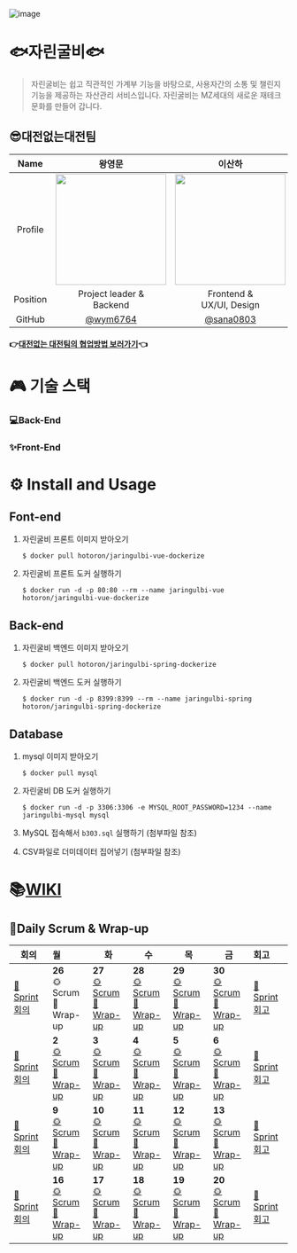 ![image](https://user-images.githubusercontent.com/26705587/127585241-6d48cb73-6b61-479b-8404-4435ad87a879.png)

# 🐟자린굴비🐟

> 자린굴비는 쉽고 직관적인 가계부 기능을 바탕으로, 사용자간의 소통 및 챌린지 기능을 제공하는 자산관리 서비스입니다.
> 자린굴비는 MZ세대의 새로운 재테크 문화를 만들어 갑니다.



## 😎대전없는대전팀

|   Name   |                            왕영문                            |                            이산하                            |                            임현우                            |                            하태린                            |
| :------: | :----------------------------------------------------------: | :----------------------------------------------------------: | :----------------------------------------------------------: | :----------------------------------------------------------: |
| Profile  | <img width="200" src="https://user-images.githubusercontent.com/26705587/127587609-21e853bb-f47a-4989-af09-c0e0a9107d33.png"> | <img width="200" src="https://user-images.githubusercontent.com/26705587/127587653-eace5871-dda2-46c7-a75b-1faaf7e5be20.png"> | <img width="200" src="https://user-images.githubusercontent.com/26705587/127587569-fd28267a-99ee-4228-98f3-578193ac8a3a.png"> | <img width="200" src="https://user-images.githubusercontent.com/26705587/127587865-a754c895-67f4-4654-82e0-13c49820512e.png"> |
| Position |                Project leader &<br />Backend                 |                Frontend &<br />UX/UI, Design                 |                    Frontend &<br /> UI/UX                    |                    Backend & <br />DevOps                    |
|  GitHub  |            [@wym6764](https://github.com/wym6764)            |           [@sana0803](https://github.com/sana0803)           |         [@320woo](https://github.com/320woo)         |           [@hataerin](https://github.com/hataerin)           |

#### 👉[대전없는 대전팀의 협업방법 보러가기]()👈





# 🎮 기술 스택

### 💻Back-End

### ✨Front-End





# ⚙️ Install and Usage

## Font-end

1. 자린굴비 프론트 이미지 받아오기

   ```shell
   $ docker pull hotoron/jaringulbi-vue-dockerize
   ```

2. 자린굴비 프론트 도커 실행하기

   ```shell
   $ docker run -d -p 80:80 --rm --name jaringulbi-vue hotoron/jaringulbi-vue-dockerize
   ```

   

## Back-end

1. 자린굴비 백엔드 이미지 받아오기

   ``` shell
   $ docker pull hotoron/jaringulbi-spring-dockerize
   ```

2. 자린굴비 백엔드 도커 실행하기

   ``` shell
   $ docker run -d -p 8399:8399 --rm --name jaringulbi-spring hotoron/jaringulbi-spring-dockerize
   ```



## Database

1. mysql 이미지 받아오기

   ``` shell
   $ docker pull mysql
   ```

2. 자린굴비 DB 도커 실행하기

   ```shell
   $ docker run -d -p 3306:3306 -e MYSQL_ROOT_PASSWORD=1234 --name jaringulbi-mysql mysql
   ```

3. MySQL 접속해서 `b303.sql` 실행하기 (첨부파일 참조)

4. CSV파일로 더미데이터 집어넣기 (첨부파일 참조)



# 📚[WIKI](https://lab.ssafy.com/s05-webmobile2-sub2/S05P12B303/-/wikis/home)



 

## 📆Daily Scrum & Wrap-up

| 회의             | 월                                      | 화                                                           | 수                                                           | 목                                                           | 금                                      | 회고             |
| ---------------- | :-------------------------------------- | ------------------------------------------------------------ | ------------------------------------------------------------ | ------------------------------------------------------------ | --------------------------------------- | :--------------- |
| [🧐Sprint 회의]() | **26**<br>🌞Scrum <br>🌛Wrap-up           | **27**<br/>[🌞Scrum](https://lab.ssafy.com/s05-webmobile2-sub2/S05P12B303/-/wikis/09.-Daily-Scrum#anchor-20210727) <br/>[🌛Wrap-up](https://lab.ssafy.com/s05-webmobile2-sub2/S05P12B303/-/wikis/10.-Daily-Warp-up#anchor-20210727) | **28**<br/>[🌞Scrum](https://lab.ssafy.com/s05-webmobile2-sub2/S05P12B303/-/wikis/09.-Daily-Scrum#anchor-20210728) <br/>[🌛Wrap-up](https://lab.ssafy.com/s05-webmobile2-sub2/S05P12B303/-/wikis/10.-Daily-Warp-up#anchor-20210728) | **29**<br/>[🌞Scrum](https://lab.ssafy.com/s05-webmobile2-sub2/S05P12B303/-/wikis/09.-Daily-Scrum#anchor-20210729) <br/>[🌛Wrap-up](https://lab.ssafy.com/s05-webmobile2-sub2/S05P12B303/-/wikis/10.-Daily-Warp-up#anchor-20210729) | **30**<br/>[🌞Scrum]() <br/>[🌛Wrap-up]() | [🤔Sprint 회고]() |
| [🧐Sprint 회의]() | **2**<br/>[🌞Scrum]() <br/>[🌛Wrap-up]()  | **3**<br/>[🌞Scrum]() <br/>[🌛Wrap-up]()                       | **4**<br/>[🌞Scrum]() <br/>[🌛Wrap-up]()                       | **5**<br/>[🌞Scrum]() <br/>[🌛Wrap-up]()                       | **6**<br/>[🌞Scrum]() <br/>[🌛Wrap-up]()  | [🤔Sprint 회고]() |
| [🧐Sprint 회의]() | **9**<br/>[🌞Scrum]() <br/>[🌛Wrap-up]()  | **10**<br/>[🌞Scrum]() <br/>[🌛Wrap-up]()                      | **11**<br/>[🌞Scrum]() <br/>[🌛Wrap-up]()                      | **12**<br/>[🌞Scrum]() <br/>[🌛Wrap-up]()                      | **13**<br/>[🌞Scrum]() <br/>[🌛Wrap-up]() | [🤔Sprint 회고]() |
| [🧐Sprint 회의]() | **16**<br/>[🌞Scrum]() <br/>[🌛Wrap-up]() | **17**<br/>[🌞Scrum]() <br/>[🌛Wrap-up]()                      | **18**<br/>[🌞Scrum]() <br/>[🌛Wrap-up]()                      | **19**<br/>[🌞Scrum]() <br/>[🌛Wrap-up]()                      | **20**<br/>[🌞Scrum]() <br/>[🌛Wrap-up]() | [🤔Sprint 회고]() |
